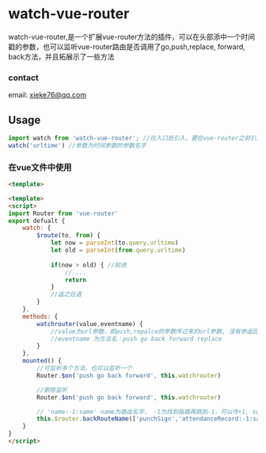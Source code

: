 # watch-vue-router
watch-vue-router,是一个扩展vue-router方法的插件，可以在头部添中一个时间戳的参数，也可以监听vue-router路由是否调用了go,push,replace, forward, back方法，并且拓展示了一些方法

### contact
email: xieke76@qq.com


## Usage

```javascript
import watch from 'watch-vue-router'; //在入口处引入，要在vue-router之前引入
watch('urltime') //参数为时间参数的参数名字

```


### 在vue文件中使用

```html
<template>

<template>
<script>
import Router from 'vue-router'
export defualt {
    watch: {
        $route(to, from) {
            let now = parseInt(to.query.urltime)
            let old = parseInt(from.query.urltime)
            
            if(now > old) { //前进
                //....
                return
            }
            //返之后退
        }
    },
    methods: {
        watchrouter(value,eventname) {
            //value为url参数，即push,repalce的参数传过来的url参数, 没有参返回方法名
            //eventname 为方法名：push go back forward replace
        }
    },
    mounted() {
        //可监听多个方法，也可以监听一个
        Router.$on('push go back forward', this.watchrouter)

        //删除监听
        Router.$on('push go back forward', this.watchrouter)

        // 'name:-1:same' name为路由名字， -1为找到指路再跳到-1，可以传+1, same为条件，就是指如果路由名相同就后退到-1
		this.$router.backRouteName(['punchSign','attendanceRecord:-1:same', 'attendanceCalendar', 'abnormalTips:-1:same',"Flow"])
    }
}
</script>
```

